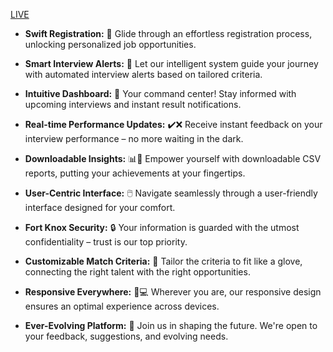 [LIVE](https://placement-cell-jzpl.onrender.com)

- **Swift Registration:** 🚀
  Glide through an effortless registration process, unlocking personalized job opportunities.

- **Smart Interview Alerts:** 📆
  Let our intelligent system guide your journey with automated interview alerts based on tailored criteria.

- **Intuitive Dashboard:** 🎯
  Your command center! Stay informed with upcoming interviews and instant result notifications.

- **Real-time Performance Updates:** ✔️❌
  Receive instant feedback on your interview performance – no more waiting in the dark.

- **Downloadable Insights:** 📊💼
  Empower yourself with downloadable CSV reports, putting your achievements at your fingertips.

- **User-Centric Interface:** 🖱️
  Navigate seamlessly through a user-friendly interface designed for your comfort.

- **Fort Knox Security:** 🔒
  Your information is guarded with the utmost confidentiality – trust is our top priority.

- **Customizable Match Criteria:** 🎯
  Tailor the criteria to fit like a glove, connecting the right talent with the right opportunities.

- **Responsive Everywhere:** 📱💻
  Wherever you are, our responsive design ensures an optimal experience across devices.

- **Ever-Evolving Platform:** 🔄
  Join us in shaping the future. We're open to your feedback, suggestions, and evolving needs.


